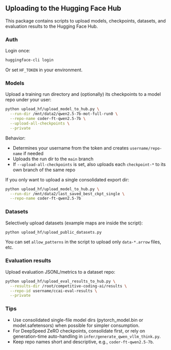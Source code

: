## Uploading to the Hugging Face Hub

This package contains scripts to upload models, checkpoints, datasets, and evaluation results to the Hugging Face Hub.

### Auth

Login once:
```bash
huggingface-cli login
```
Or set `HF_TOKEN` in your environment.

### Models

Upload a training run directory and (optionally) its checkpoints to a model repo under your user:
```bash
python upload_hf/upload_model_to_hub.py \
  --run-dir /mnt/data2/qwen2.5-7b-mot-full-run0 \
  --repo-name coder-ft-qwen2.5-7b \
  --upload-all-checkpoints \
  --private
```

Behavior:
- Determines your username from the token and creates `username/repo-name` if needed
- Uploads the run dir to the `main` branch
- If `--upload-all-checkpoints` is set, also uploads each `checkpoint-*` to its own branch of the same repo

If you only want to upload a single consolidated export dir:
```bash
python upload_hf/upload_model_to_hub.py \
  --run-dir /mnt/data2/last_saved_best_ckpt_single \
  --repo-name coder-ft-qwen2.5-7b
```

### Datasets

Selectively upload datasets (example maps are inside the script):
```bash
python upload_hf/upload_public_datasets.py
```
You can set `allow_patterns` in the script to upload only `data-*.arrow` files, etc.

### Evaluation results

Upload evaluation JSONL/metrics to a dataset repo:
```bash
python upload_hf/upload_eval_results_to_hub.py \
  --results-dir /root/competitive-coding-ai/results \
  --repo-id username/ccai-eval-results \
  --private
```

### Tips

- Use consolidated single-file model dirs (pytorch_model.bin or model.safetensors) when possible for simpler consumption.
- For DeepSpeed ZeRO checkpoints, consolidate first, or rely on generation-time auto-handling in `infer/generate_qwen_vllm_think.py`.
- Keep repo names short and descriptive, e.g., `coder-ft-qwen2.5-7b`.


